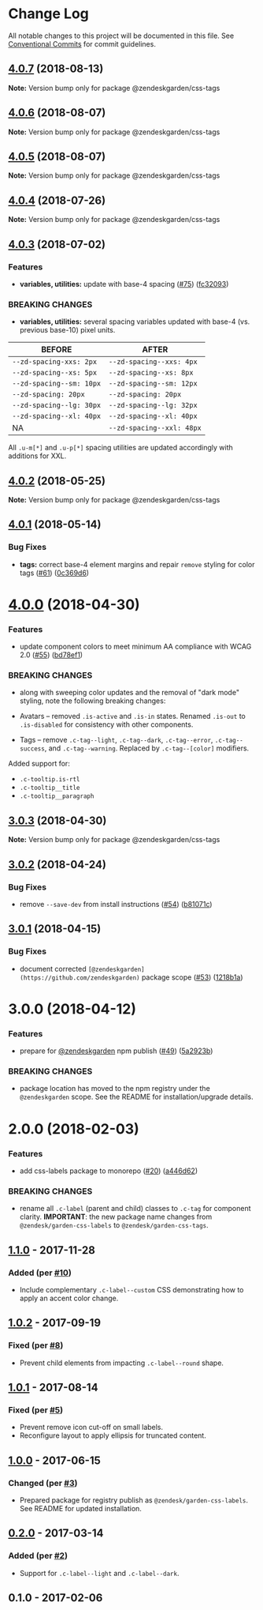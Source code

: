 # Change Log

All notable changes to this project will be documented in this file.
See [Conventional Commits](https://conventionalcommits.org) for commit guidelines.

<a name="4.0.7"></a>
## [4.0.7](https://github.com/zendeskgarden/css-components/compare/@zendeskgarden/css-tags@4.0.6...@zendeskgarden/css-tags@4.0.7) (2018-08-13)

**Note:** Version bump only for package @zendeskgarden/css-tags





<a name="4.0.6"></a>
## [4.0.6](https://github.com/zendeskgarden/css-components/compare/@zendeskgarden/css-tags@4.0.5...@zendeskgarden/css-tags@4.0.6) (2018-08-07)




**Note:** Version bump only for package @zendeskgarden/css-tags

<a name="4.0.5"></a>
## [4.0.5](https://github.com/zendeskgarden/css-components/compare/@zendeskgarden/css-tags@4.0.4...@zendeskgarden/css-tags@4.0.5) (2018-08-07)




**Note:** Version bump only for package @zendeskgarden/css-tags

<a name="4.0.4"></a>
## [4.0.4](https://github.com/zendeskgarden/css-components/compare/@zendeskgarden/css-tags@4.0.3...@zendeskgarden/css-tags@4.0.4) (2018-07-26)




**Note:** Version bump only for package @zendeskgarden/css-tags

<a name="4.0.3"></a>
## [4.0.3](https://github.com/zendeskgarden/css-components/compare/@zendeskgarden/css-tags@4.0.2...@zendeskgarden/css-tags@4.0.3) (2018-07-02)


### Features

* **variables, utilities:** update with base-4 spacing ([#75](https://github.com/zendeskgarden/css-components/issues/75)) ([fc32093](https://github.com/zendeskgarden/css-components/commit/fc32093))


### BREAKING CHANGES

* **variables, utilities:** several spacing variables updated with base-4 (vs. previous base-10) pixel units.

| BEFORE | AFTER |
| -------- | ------- |
| `--zd-spacing-xxs: 2px` | `--zd-spacing--xxs: 4px` |
| `--zd-spacing--xs: 5px` | `--zd-spacing--xs: 8px` |
| `--zd-spacing--sm: 10px` | `--zd-spacing--sm: 12px` |
| `--zd-spacing: 20px` | `--zd-spacing: 20px` |
| `--zd-spacing--lg: 30px` | `--zd-spacing--lg: 32px` |
| `--zd-spacing--xl: 40px` | `--zd-spacing--xl: 40px` |
| NA | `--zd-spacing--xxl: 48px` |

All `.u-m[*]` and `.u-p[*]` spacing utilities are updated accordingly with additions for XXL.




<a name="4.0.2"></a>
## [4.0.2](https://github.com/zendeskgarden/css-components/compare/@zendeskgarden/css-tags@4.0.1...@zendeskgarden/css-tags@4.0.2) (2018-05-25)




**Note:** Version bump only for package @zendeskgarden/css-tags

<a name="4.0.1"></a>
## [4.0.1](https://github.com/zendeskgarden/css-components/compare/@zendeskgarden/css-tags@4.0.0...@zendeskgarden/css-tags@4.0.1) (2018-05-14)


### Bug Fixes

* **tags:** correct base-4 element margins and repair `remove` styling for color tags ([#61](https://github.com/zendeskgarden/css-components/issues/61)) ([0c369d6](https://github.com/zendeskgarden/css-components/commit/0c369d6))




<a name="4.0.0"></a>
# [4.0.0](https://github.com/zendeskgarden/css-components/compare/@zendeskgarden/css-tags@3.0.3...@zendeskgarden/css-tags@4.0.0) (2018-04-30)


### Features

* update component colors to meet minimum AA compliance with WCAG 2.0 ([#55](https://github.com/zendeskgarden/css-components/issues/55)) ([bd78ef1](https://github.com/zendeskgarden/css-components/commit/bd78ef1))


### BREAKING CHANGES

* along with sweeping color updates and the removal of "dark mode" styling, note the following breaking changes:

* Avatars – removed `.is-active` and `.is-in` states. Renamed `.is-out` to `.is-disabled` for consistency with other components.
* Tags – remove `.c-tag--light`, `.c-tag--dark`, `.c-tag--error`, `.c-tag--success`, and `.c-tag--warning`. Replaced by `.c-tag--[color]` modifiers.

Added support for:

* `.c-tooltip.is-rtl`
* `.c-tooltip__title`
* `.c-tooltip__paragraph`




<a name="3.0.3"></a>
## [3.0.3](https://github.com/zendeskgarden/css-components/compare/@zendeskgarden/css-tags@3.0.2...@zendeskgarden/css-tags@3.0.3) (2018-04-30)




**Note:** Version bump only for package @zendeskgarden/css-tags

<a name="3.0.2"></a>
## [3.0.2](https://github.com/zendeskgarden/css-components/compare/@zendeskgarden/css-tags@3.0.1...@zendeskgarden/css-tags@3.0.2) (2018-04-24)


### Bug Fixes

* remove `--save-dev` from install instructions ([#54](https://github.com/zendeskgarden/css-components/issues/54)) ([b81071c](https://github.com/zendeskgarden/css-components/commit/b81071c))




<a name="3.0.1"></a>
## [3.0.1](https://github.com/zendeskgarden/css-components/compare/@zendeskgarden/css-tags@3.0.0...@zendeskgarden/css-tags@3.0.1) (2018-04-15)


### Bug Fixes

* document corrected `[@zendeskgarden](https://github.com/zendeskgarden)` package scope ([#53](https://github.com/zendeskgarden/css-components/issues/53)) ([1218b1a](https://github.com/zendeskgarden/css-components/commit/1218b1a))




<a name="3.0.0"></a>
# 3.0.0 (2018-04-12)


### Features

* prepare for [@zendeskgarden](https://github.com/zendeskgarden) npm publish ([#49](https://github.com/zendeskgarden/css-components/issues/49)) ([5a2923b](https://github.com/zendeskgarden/css-components/commit/5a2923b))


### BREAKING CHANGES

* package location has moved to the npm registry under the `@zendeskgarden` scope. See the README for installation/upgrade details.




<a name="2.0.0"></a>
# 2.0.0 (2018-02-03)


### Features

* add css-labels package to monorepo ([#20](https://github.com/zendeskgarden/css-components/issues/20)) ([a446d62](https://github.com/zendeskgarden/css-components/commit/a446d62))


### BREAKING CHANGES

* rename all `.c-label` (parent and child) classes to `.c-tag` for component clarity. **IMPORTANT**: the new package name changes from `@zendesk/garden-css-labels` to `@zendesk/garden-css-tags`.




## [1.1.0] - 2017-11-28
### Added (per [#10](https://github.com/zendeskgarden/css-labels/pull/10))
- Include complementary `.c-label--custom` CSS demonstrating how to
apply an accent color change.

## [1.0.2] - 2017-09-19
### Fixed (per [#8](https://github.com/zendeskgarden/css-labels/pull/8))
- Prevent child elements from impacting `.c-label--round` shape.

## [1.0.1] - 2017-08-14
### Fixed (per [#5](https://github.com/zendeskgarden/css-labels/pull/5))
- Prevent remove icon cut-off on small labels.
- Reconfigure layout to apply ellipsis for truncated content.

## [1.0.0] - 2017-06-15
### Changed (per [#3](https://github.com/zendeskgarden/css-labels/pull/3))
- Prepared package for registry publish as `@zendesk/garden-css-labels`.
See README for updated installation.

## [0.2.0] - 2017-03-14
### Added (per [#2](https://github.com/zendeskgarden/css-labels/pull/2))
- Support for `.c-label--light` and `.c-label--dark`.

## 0.1.0 - 2017-02-06

[1.1.0]: https://github.com/zendeskgarden/css-labels/compare/v1.0.2...v1.1.0
[1.0.2]: https://github.com/zendeskgarden/css-labels/compare/v1.0.1...v1.0.2
[1.0.1]: https://github.com/zendeskgarden/css-labels/compare/v1.0.0...v1.0.1
[1.0.0]: https://github.com/zendeskgarden/css-labels/compare/0.2.0...v1.0.0
[0.2.0]: https://github.com/zendeskgarden/css-labels/compare/0.1.0...0.2.0
